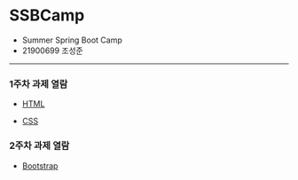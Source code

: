 # SSBCamp

- Summer Spring Boot Camp
- 21900699 조성준

---

### 1주차 과제 열람

- [HTML](1주차/html.md)

- [CSS](1주차/css.md)

### 2주차 과제 열람

- [Bootstrap](2주차/bootstrap.md)